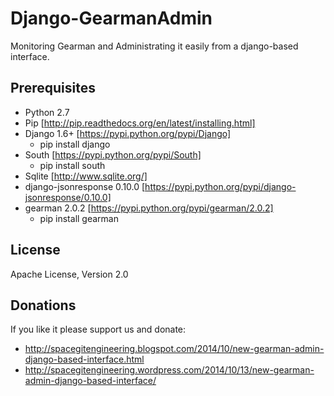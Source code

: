 Django-GearmanAdmin
===================

Monitoring Gearman and Administrating it easily from a django-based interface.

Prerequisites
-------------

- Python 2.7
- Pip [http://pip.readthedocs.org/en/latest/installing.html]
- Django 1.6+ [https://pypi.python.org/pypi/Django]
  * pip install django
- South [https://pypi.python.org/pypi/South]
  * pip install south
- Sqlite [http://www.sqlite.org/]
- django-jsonresponse 0.10.0 [https://pypi.python.org/pypi/django-jsonresponse/0.10.0]
- gearman 2.0.2 [https://pypi.python.org/pypi/gearman/2.0.2]
  * pip install gearman

License
-------
Apache License, Version 2.0 

Donations
--------- 
If you like it please support us and donate: 

- http://spacegitengineering.blogspot.com/2014/10/new-gearman-admin-django-based-interface.html
- http://spacegitengineering.wordpress.com/2014/10/13/new-gearman-admin-django-based-interface/

